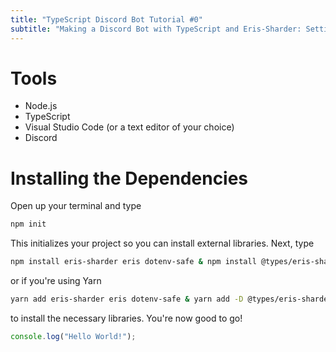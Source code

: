 ```yaml
---
title: "TypeScript Discord Bot Tutorial #0"
subtitle: "Making a Discord Bot with TypeScript and Eris-Sharder: Setting Things Up"
---
```


# Tools

- Node.js
- TypeScript
- Visual Studio Code (or a text editor of your choice)
- Discord

# Installing the Dependencies

Open up your terminal and type

```bash
npm init
```

This initializes your project so you can install external libraries. Next, type

```bash
npm install eris-sharder eris dotenv-safe & npm install @types/eris-sharder @types/node
```

or if you're using Yarn

```bash
yarn add eris-sharder eris dotenv-safe & yarn add -D @types/eris-sharder @types/node
```

to install the necessary libraries. You're now good to go!

```js
console.log("Hello World!");
```
